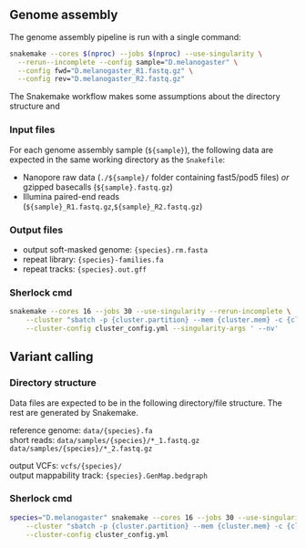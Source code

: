 ## Genome assembly

The genome assembly pipeline is run with a single command:

```bash
snakemake --cores $(nproc) --jobs $(nproc) --use-singularity \
  --rerun--incomplete --config sample="D.melanogaster" \
  --config fwd="D.melanogaster_R1.fastq.gz" \
  --config rev="D.melanogaster_R2.fastq.gz"
```

The Snakemake workflow makes some assumptions about the directory structure and 

###


### Input files
For each genome assembly sample (`${sample}`), the following data are expected in the same working 
directory as the `Snakefile`:
* Nanopore raw data (`./${sample}/` folder containing fast5/pod5 files) *or*  gzipped basecalls (`${sample}.fastq.gz`)
* Illumina paired-end reads (`${sample}_R1.fastq.gz`,`${sample}_R2.fastq.gz`)

### Output files  
* output soft-masked genome: `{species}.rm.fasta`  
* repeat library: `{species}-families.fa`  
* repeat tracks: `{species}.out.gff`  

### Sherlock cmd
```bash
snakemake --cores 16 --jobs 30 --use-singularity --rerun-incomplete \
    --cluster "sbatch -p {cluster.partition} --mem {cluster.mem} -c {cluster.cpus-per-task} -t {cluster.time} --constraint {cluster.constraint} --gpus {cluster.gpus}" \
    --cluster-config cluster_config.yml --singularity-args ' --nv'
```

## Variant calling

### Directory structure
Data files are expected to be in the following directory/file structure. The rest are generated by Snakemake.

reference genome: `data/{species}.fa`  
short reads: `data/samples/{species}/*_1.fastq.gz` `data/samples/{species}/*_2.fastq.gz`  
  
output VCFs: `vcfs/{species}/`  
output mappability track: `{species}.GenMap.bedgraph`

### Sherlock cmd
```bash
species="D.melanogaster" snakemake --cores 16 --jobs 30 --use-singularity --rerun-incomplete \
    --cluster "sbatch -p {cluster.partition} --mem {cluster.mem} -c {cluster.cpus-per-task} -t 24:00:00" \
    --cluster-config cluster_config.yml
```

